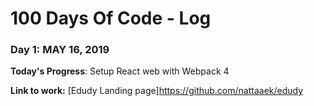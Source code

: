 # 100 Days Of Code - Log

### Day 1: MAY 16, 2019

**Today's Progress**: Setup React web with Webpack 4 

**Link to work:** [Edudy Landing page]https://github.com/nattaaek/edudy
